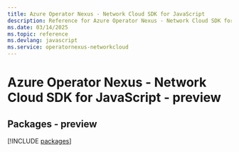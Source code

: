```yaml
---
title: Azure Operator Nexus - Network Cloud SDK for JavaScript
description: Reference for Azure Operator Nexus - Network Cloud SDK for JavaScript
ms.date: 03/14/2025
ms.topic: reference
ms.devlang: javascript
ms.service: operatornexus-networkcloud
---
```

# Azure Operator Nexus - Network Cloud SDK for JavaScript - preview
## Packages - preview
[!INCLUDE [packages](operator-nexus---network-cloud-index.md)]